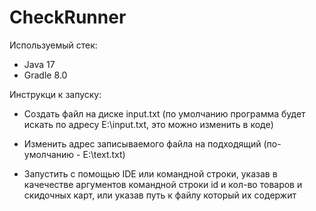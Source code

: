 # CheckRunner

Используемый стек:

- Java 17
- Gradle 8.0

Инструкци к запуску:

+ Создать файл на диске input.txt (по умолчанию программа будет искать по адресу E:\input.txt, это можно изменить в коде)

+ Изменить адрес записываемого файла на подходящий (по-умолчанию - E:\text.txt)

+ Запустить с помощью IDE или командной строки, указав в качечестве аргументов командной строки id и кол-во товаров и скидочных карт, или указав путь к файлу который их содержит


